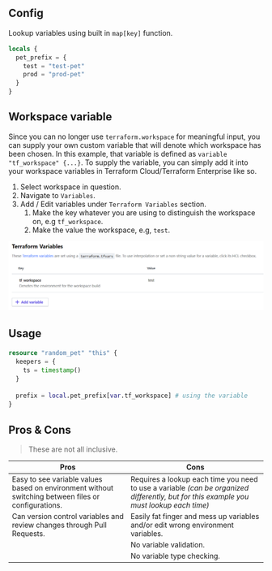 ## Config

Lookup variables using built in `map[key]` function.

```tf
locals {
  pet_prefix = {
    test = "test-pet"
    prod = "prod-pet"
  }
}
```

## Workspace variable

Since you can no longer use `terraform.workspace` for meaningful input, you can supply your own custom variable that will denote which workspace has been chosen. In this example, that variable is defined as `variable "tf_workspace" {...}`. To supply the variable, you can simply add it into your workspace variables in Terraform Cloud/Terraform Enterprise like so.

1. Select workspace in question.
2. Navigate to `Variables`.
3. Add / Edit variables under `Terraform Variables` section.
    1. Make the key whatever you are using to distinguish the workspace on, e.g `tf_workspace`.
    2. Make the value the workspace, e.g, `test`.

![tf_workspace](./docs/tf_workspace.png)

## Usage

```tf
resource "random_pet" "this" {
  keepers = {
    ts = timestamp()
  }
  
  prefix = local.pet_prefix[var.tf_workspace] # using the variable
}
```

## Pros & Cons

> These are not all inclusive.

| Pros | Cons |
| ---- | ---- |
| Easy to see variable values based on environment without switching between files or configurations. | Requires a lookup each time you need to use a variable _(can be organized differently, but for this example you must lookup each time)_ |
| Can version control variables and review changes through Pull Requests. | Easily fat finger and mess up variables and/or edit wrong environment variables. |
|| No variable validation. |
|| No variable type checking. |
